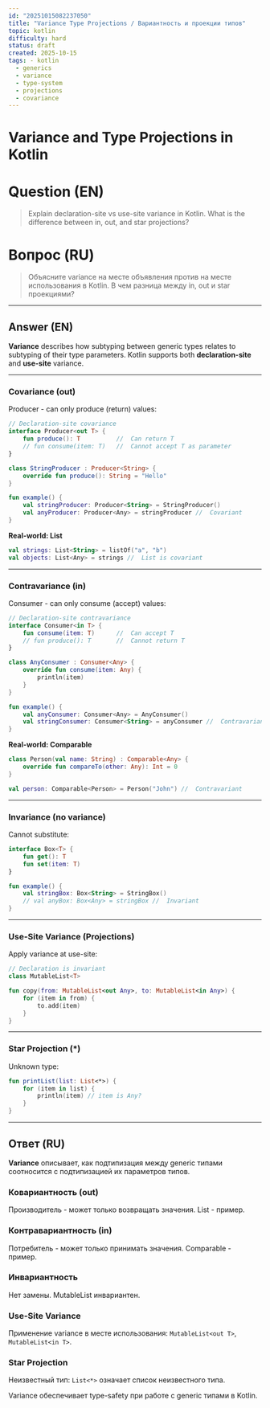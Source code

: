 ```yaml
---
id: "20251015082237050"
title: "Variance Type Projections / Вариантность и проекции типов"
topic: kotlin
difficulty: hard
status: draft
created: 2025-10-15
tags: - kotlin
  - generics
  - variance
  - type-system
  - projections
  - covariance
---
```

# Variance and Type Projections in Kotlin

# Question (EN)
> Explain declaration-site vs use-site variance in Kotlin. What is the difference between in, out, and star projections?

# Вопрос (RU)
> Объясните variance на месте объявления против на месте использования в Kotlin. В чем разница между in, out и star проекциями?

---

## Answer (EN)

**Variance** describes how subtyping between generic types relates to subtyping of their type parameters. Kotlin supports both **declaration-site** and **use-site** variance.

---

### Covariance (out)

Producer - can only produce (return) values:

```kotlin
// Declaration-site covariance
interface Producer<out T> {
    fun produce(): T          //  Can return T
    // fun consume(item: T)   //  Cannot accept T as parameter
}

class StringProducer : Producer<String> {
    override fun produce(): String = "Hello"
}

fun example() {
    val stringProducer: Producer<String> = StringProducer()
    val anyProducer: Producer<Any> = stringProducer //  Covariant
}
```

**Real-world: List<out T>**

```kotlin
val strings: List<String> = listOf("a", "b")
val objects: List<Any> = strings //  List is covariant
```

---

### Contravariance (in)

Consumer - can only consume (accept) values:

```kotlin
// Declaration-site contravariance
interface Consumer<in T> {
    fun consume(item: T)      //  Can accept T
    // fun produce(): T       //  Cannot return T
}

class AnyConsumer : Consumer<Any> {
    override fun consume(item: Any) {
        println(item)
    }
}

fun example() {
    val anyConsumer: Consumer<Any> = AnyConsumer()
    val stringConsumer: Consumer<String> = anyConsumer //  Contravariant
}
```

**Real-world: Comparable<in T>**

```kotlin
class Person(val name: String) : Comparable<Any> {
    override fun compareTo(other: Any): Int = 0
}

val person: Comparable<Person> = Person("John") //  Contravariant
```

---

### Invariance (no variance)

Cannot substitute:

```kotlin
interface Box<T> {
    fun get(): T
    fun set(item: T)
}

fun example() {
    val stringBox: Box<String> = StringBox()
    // val anyBox: Box<Any> = stringBox //  Invariant
}
```

---

### Use-Site Variance (Projections)

Apply variance at use-site:

```kotlin
// Declaration is invariant
class MutableList<T>

fun copy(from: MutableList<out Any>, to: MutableList<in Any>) {
    for (item in from) {
        to.add(item)
    }
}
```

---

### Star Projection (*)

Unknown type:

```kotlin
fun printList(list: List<*>) {
    for (item in list) {
        println(item) // item is Any?
    }
}
```

---

## Ответ (RU)

**Variance** описывает, как подтипизация между generic типами соотносится с подтипизацией их параметров типов.

### Ковариантность (out)

Производитель - может только возвращать значения. List<out T> - пример.

### Контравариантность (in)

Потребитель - может только принимать значения. Comparable<in T> - пример.

### Инвариантность

Нет замены. MutableList<T> инвариантен.

### Use-Site Variance

Применение variance в месте использования: `MutableList<out T>`, `MutableList<in T>`.

### Star Projection

Неизвестный тип: `List<*>` означает список неизвестного типа.

Variance обеспечивает type-safety при работе с generic типами в Kotlin.

